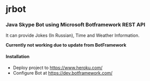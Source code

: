 # jrbot

### Java Skype Bot using Microsoft Botframework REST API

It can provide Jokes (In Russian), Time and Weather Information.

**Currently not working due to update from BotFramework**

#### Installation
 - Deploy project to https://www.heroku.com/
 - Configure Bot at https://dev.botframework.com/
